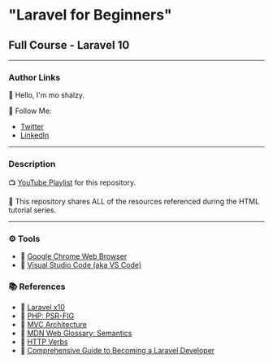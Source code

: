 # "Laravel for Beginners"

## Full Course - Laravel 10

---

### Author Links

👋 Hello, I'm mo shalzy.

🚀 Follow Me:

-   [Twitter](https://twitter.com/DevBigBoy)
-   [LinkedIn](https://www.linkedin.com/in/devbigboy/)

---

### Description

📺 [YouTube Playlist](https://www.youtube.com/playlist?list=PLcfD4HARQRF9BFWK16B4nTeZDn5AoIRws) for this repository.

🚀 This repository shares ALL of the resources referenced during the HTML tutorial series.

---

### ⚙ Tools

-   🔗 [Google Chrome Web Browser](https://google.com/chrome/)
-   🔗 [Visual Studio Code (aka VS Code)](https://code.visualstudio.com/)

### 📚 References

-   🔗 [Laravel x10](https://laravel.com/docs/10.x)
-   🔗 [PHP: PSR-FIG](https://www.php-fig.org/)
-   🔗 [MVC Architecture](https://medium.com/@harshc0707/mvc-architecture-building-scalable-web-applications-a7dd55610583)
-   🔗 [MDN Web Glossary: Semantics](https://developer.mozilla.org/en-US/docs/Glossary/Semantics)
-   🔗 [HTTP Verbs](https://medium.com/@irisxjiang/http-verbs-9f9e329be681)
-   🔗 [Comprehensive Guide to Becoming a Laravel Developer](https://medium.com/@mitzijackson/mastering-laravel-a-comprehensive-guide-to-becoming-a-skilled-developer-99c76994de96)
